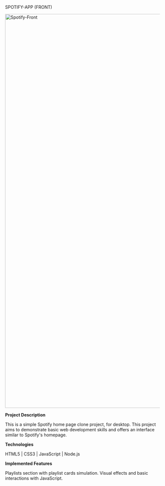 SPOTIFY-APP (FRONT) 

<img width="1280" alt="Spotify-Front" src="https://github.com/alexMariaR/Spotify-proj/assets/141239084/b2125ce0-8a90-4c13-a221-78ae6bc50d01">

**Project Description**

This is a simple Spotify home page clone project, for desktop. This project aims to demonstrate basic web development skills and offers an interface similar to Spotify's homepage.

**Technologies**

HTML5 |
CSS3 |
JavaScript |
Node.js 

**Implemented Features**

Playlists section with playlist cards simulation.
Visual effects and basic interactions with JavaScript.
